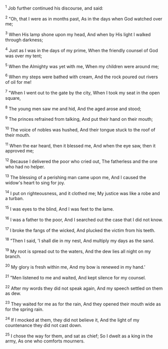 <sup>1</sup> 
Job further continued his discourse, and said: 

<sup>2</sup> 
"Oh, that I were as in months past, As in the days when God watched over me; 

<sup>3</sup> 
When His lamp shone upon my head, And when by His light I walked through darkness; 

<sup>4</sup> 
Just as I was in the days of my prime, When the friendly counsel of God was over my tent; 

<sup>5</sup> 
When the Almighty was yet with me, When my children were around me; 

<sup>6</sup> 
When my steps were bathed with cream, And the rock poured out rivers of oil for me! 

<sup>7</sup> 
"When I went out to the gate by the city, When I took my seat in the open square, 

<sup>8</sup> 
The young men saw me and hid, And the aged arose and stood; 

<sup>9</sup> 
The princes refrained from talking, And put their hand on their mouth; 

<sup>10</sup> 
The voice of nobles was hushed, And their tongue stuck to the roof of their mouth. 

<sup>11</sup> 
When the ear heard, then it blessed me, And when the eye saw, then it approved me; 

<sup>12</sup> 
Because I delivered the poor who cried out, The fatherless and the one who had no helper. 

<sup>13</sup> 
The blessing of a perishing man came upon me, And I caused the widow's heart to sing for joy. 

<sup>14</sup> 
I put on righteousness, and it clothed me; My justice was like a robe and a turban. 

<sup>15</sup> 
I was eyes to the blind, And I was feet to the lame. 

<sup>16</sup> 
I was a father to the poor, And I searched out the case that I did not know. 

<sup>17</sup> 
I broke the fangs of the wicked, And plucked the victim from his teeth. 

<sup>18</sup> 
"Then I said, 'I shall die in my nest, And multiply my days as the sand. 

<sup>19</sup> 
My root is spread out to the waters, And the dew lies all night on my branch. 

<sup>20</sup> 
My glory is fresh within me, And my bow is renewed in my hand.' 

<sup>21</sup> 
"Men listened to me and waited, And kept silence for my counsel. 

<sup>22</sup> 
After my words they did not speak again, And my speech settled on them as dew. 

<sup>23</sup> 
They waited for me as for the rain, And they opened their mouth wide as for the spring rain. 

<sup>24</sup> 
If I mocked at them, they did not believe it, And the light of my countenance they did not cast down. 

<sup>25</sup> 
I chose the way for them, and sat as chief; So I dwelt as a king in the army, As one who comforts mourners.